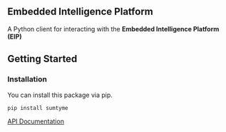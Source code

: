 ## Embedded Intelligence Platform

A Python client for interacting with the **Embedded Intelligence Platform (EIP)**

## Getting Started

### Installation

You can install this package via pip.

```bash
pip install sumtyme
```

[API Documentation](https://docs.sumtyme.ai/)
